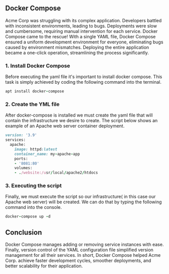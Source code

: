 ## Docker Compose
Acme Corp was struggling with its complex application. Developers battled with inconsistent environments, leading to bugs. Deployments were slow and cumbersome, requiring manual intervention for each service. Docker Compose came to the rescue! With a single YAML file, Docker Compose ensured a uniform development environment for everyone, eliminating bugs caused by environment mismatches. Deploying the entire application became a one-click operation, streamlining the process significantly.

### 1. Install Docker Compose
Before executing the yaml file it's important to install docker compose. This task is simply achieved by coding the following command into the terminal.

```ruby
apt install docker-compose
```
### 2. Create the YML file
After docker-compose is installed we must create the yaml file that will contain the infrastructure we desire to create. The script below shows an example of an Apache web server container deployment. 

```ruby
version: '3.9'
services:
  apache:
    image: httpd:latest
    container_name: my-apache-app
    ports:
    - '8081:80'
    volumes:
    - ./website:/usr/local/apache2/htdocs
```
### 3. Executing the script
Finally, we must execute the script so our infrastructure( in this case our Apache web server) will be created. We can do that by typing the following command into the console.

```ruby
docker-compose up -d
```

## Conclusion
Docker Compose manages adding or removing service instances with ease. Finally, version control of the YAML configuration file simplified version management for all their services.
In short, Docker Compose helped Acme Corp. achieve faster development cycles, smoother deployments, and better scalability for their application.
